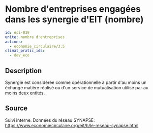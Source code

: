 # Nombre d'entreprises engagées dans les synergie d'EIT (nombre)
```yaml
id: eci-019
unite: nombre d'entreprises
actions:
  - economie_circulaire/3.5
climat_pratic_ids:
  - dev_eco
```
## Description
Synergie est considérée comme opérationnelle à partir d'au moins un échange matière réalisé ou d'un service de mutualisation utilisé par au moins deux entités. 

## Source
Suivi interne.
Données du réseau SYNAPSE: https://www.economiecirculaire.org/eit/h/le-reseau-synapse.html
